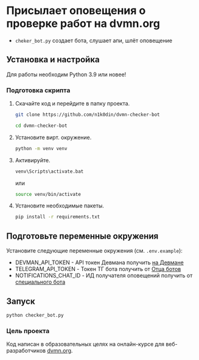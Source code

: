 # Присылает оповещения о проверке работ на dvmn.org
- `cheker_bot.py` создает бота, слушает апи, шлёт оповещение

## Установка и настройка

Для работы необходим Python 3.9 или новее!

### Подготовка скрипта

1. Скачайте код и перейдите в папку проекта.
    ```bash
    git clone https://github.com/n1k0din/dvmn-checker-bot
    ```  
    ```bash
    cd dvmn-checker-bot
    ```
2. Установите вирт. окружение.
    ```bash
    python -m venv venv
    ```
3. Активируйте.
    ```bash
    venv\Scripts\activate.bat
    ```
    или
    ```bash
    source venv/bin/activate
    ```
4. Установите необходимые пакеты.
    ```bash
    pip install -r requirements.txt
    ```

## Подготовьте переменные окружения

Установите следующие переменные окружения (см. `.env.example`):
- DEVMAN_API_TOKEN - API токен Девмана получить [на Девмане](https://dvmn.org/api/docs/)
- TELEGRAM_API_TOKEN - Токен ТГ бота получить от [Отца ботов](https://telegram.me/BotFather)
- NOTIFICATIONS_CHAT_ID - ИД получателя оповещений получить от [специального бота](https://telegram.me/userinfobot) 

## Запуск

```bash
python checker_bot.py
```

### Цель проекта

Код написан в образовательных целях на онлайн-курсе для веб-разработчиков [dvmn.org](https://dvmn.org/).

